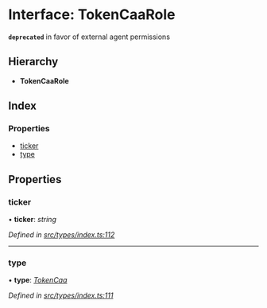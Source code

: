 # Interface: TokenCaaRole

**`deprecated`** in favor of external agent permissions

## Hierarchy

* **TokenCaaRole**

## Index

### Properties

* [ticker](tokencaarole.md#ticker)
* [type](tokencaarole.md#type)

## Properties

###  ticker

• **ticker**: *string*

*Defined in [src/types/index.ts:112](https://github.com/PolymathNetwork/polymesh-sdk/blob/bf2b7a12/src/types/index.ts#L112)*

___

###  type

• **type**: *[TokenCaa](../enums/roletype.md#tokencaa)*

*Defined in [src/types/index.ts:111](https://github.com/PolymathNetwork/polymesh-sdk/blob/bf2b7a12/src/types/index.ts#L111)*
